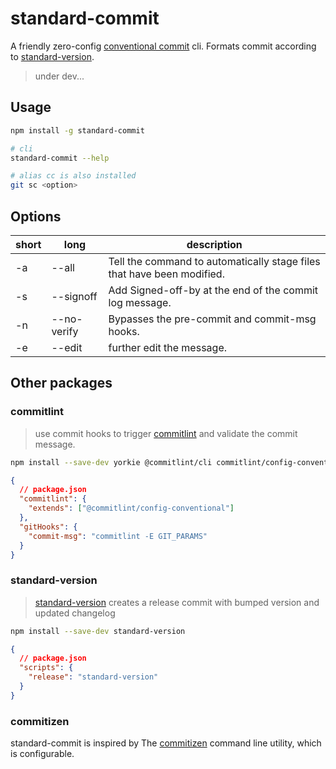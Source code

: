 # standard-commit

A friendly zero-config [conventional commit](https://conventionalcommits.org/) cli. Formats commit according to [standard-version](https://www.npmjs.com/package/standard-version).

> under dev...

## Usage

```bash
npm install -g standard-commit
```

```bash
# cli
standard-commit --help

# alias cc is also installed
git sc <option>
```

## Options

| short | long        | description                                                            |
| ----- | ----------- | ---------------------------------------------------------------------- |
| -a    | --all       | Tell the command to automatically stage files that have been modified. |
| -s    | --signoff   | Add Signed-off-by at the end of the commit log message.                |
| -n    | --no-verify | Bypasses the pre-commit and commit-msg hooks.                          |
| -e    | --edit      | further edit the message.                                              |

## Other packages

### commitlint

> use commit hooks to trigger [commitlint](https://github.com/marionebl/commitlint) and validate the commit message.

```bash
npm install --save-dev yorkie @commitlint/cli commitlint/config-conventional
```

```json
{
  // package.json
  "commitlint": {
    "extends": ["@commitlint/config-conventional"]
  },
  "gitHooks": {
    "commit-msg": "commitlint -E GIT_PARAMS"
  }
}
```

### standard-version

> [standard-version](https://www.npmjs.com/package/standard-version) creates a release commit with bumped version and updated changelog

```bash
npm install --save-dev standard-version
```

```json
{
  // package.json
  "scripts": {
    "release": "standard-version"
  }
}
```

### commitizen

standard-commit is inspired by The [commitizen](https://github.com/commitizen/cz-cli) command line utility, which is configurable.
